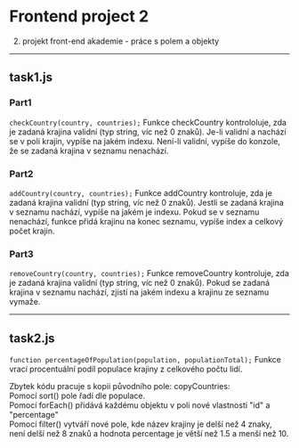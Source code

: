 # Frontend project 2

2. projekt front-end akademie - práce s polem a objekty

---

## task1.js
### Part1

```checkCountry(country, countries);```  Funkce checkCountry kontrololuje, zda je zadaná krajina validní (typ string, víc než 0 znaků).
Je-li validní a nachází se v poli krajin, vypíše na jakém indexu. Není-li validní, vypíše do konzole, že se zadaná krajina v seznamu nenachází.

### Part2

```addCountry(country, countries);```  Funkce addCountry kontroluje, zda je zadaná krajina validní (typ string, víc než 0 znaků).
Jestli se zadaná krajina v seznamu nachází, vypíše na jakém je indexu. Pokud se v seznamu nenachází, funkce přidá krajinu na konec seznamu, vypíše index a celkový počet krajin.

### Part3

```removeCountry(country, countries);```  Funkce removeCountry kontroluje, zda je zadaná krajina validní (typ string, víc než 0 znaků).
Pokud se zadaná krajina v seznamu nachází, zjistí na jakém indexu a krajinu ze seznamu vymaže.

---

## task2.js

```function percentageOfPopulation(population, populationTotal);```  Funkce vrací procentuální podíl populace krajiny z celkového počtu lidí.

Zbytek kódu pracuje s kopii původního pole: copyCountries:  
Pomocí sort() pole řadí dle populace.  
Pomocí forEach() přidává každému objektu v poli nové vlastnosti "id" a "percentage"  
Pomocí filter() vytváří nové pole, kde název krajiny je delší než 4 znaky, není delší než 8 znaků a hodnota percentage je větší než 1.5 a menší než 10.
